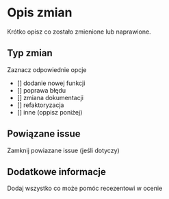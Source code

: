 # Opis zmian 
Krótko opisz co zostało zmienione lub naprawione.

## Typ zmian
Zaznacz odpowiednie opcje
- [] dodanie nowej funkcji
- [] poprawa błędu
- [] zmiana dokumentacji
- [] refaktoryzacja
- [] inne (oppisz poniżej)

## Powiązane issue
Zamknij powiazane issue (jeśli dotyczy)

## Dodatkowe informacje
Dodaj wszystko co może pomóc recezentowi w ocenie 
